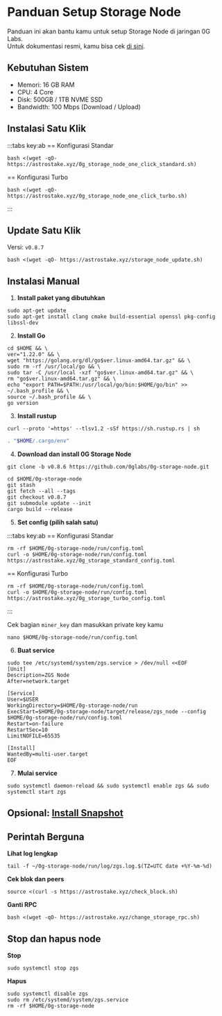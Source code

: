 # Panduan Setup Storage Node

Panduan ini akan bantu kamu untuk setup Storage Node di jaringan 0G Labs.  
Untuk dokumentasi resmi, kamu bisa cek [di sini](https://docs.0g.ai/run-a-node/storage-node).

## Kebutuhan Sistem
- Memori: 16 GB RAM  
- CPU: 4 Core  
- Disk: 500GB / 1TB NVME SSD  
- Bandwidth: 100 Mbps (Download / Upload)

## Instalasi Satu Klik

:::tabs key:ab
== Konfigurasi Standar
```
bash <(wget -qO- https://astrostake.xyz/0g_storage_node_one_click_standard.sh)
```
== Konfigurasi Turbo
```
bash <(wget -qO- https://astrostake.xyz/0g_storage_node_one_click_turbo.sh)
```
:::

## Update Satu Klik

Versi: `v0.8.7`

```
bash <(wget -qO- https://astrostake.xyz/storage_node_update.sh)
```

## Instalasi Manual

1. **Install paket yang dibutuhkan**
```
sudo apt-get update
sudo apt-get install clang cmake build-essential openssl pkg-config libssl-dev
```

2. **Install Go**
```
cd $HOME && \
ver="1.22.0" && \
wget "https://golang.org/dl/go$ver.linux-amd64.tar.gz" && \
sudo rm -rf /usr/local/go && \
sudo tar -C /usr/local -xzf "go$ver.linux-amd64.tar.gz" && \
rm "go$ver.linux-amd64.tar.gz" && \
echo "export PATH=$PATH:/usr/local/go/bin:$HOME/go/bin" >> ~/.bash_profile && \
source ~/.bash_profile && \
go version
```

3. **Install rustup**
```
curl --proto '=https' --tlsv1.2 -sSf https://sh.rustup.rs | sh
```
```sh
. "$HOME/.cargo/env"
```

4. **Download dan install 0G Storage Node**
```
git clone -b v0.8.6 https://github.com/0glabs/0g-storage-node.git
```
```
cd $HOME/0g-storage-node
git stash
git fetch --all --tags
git checkout v0.8.7
git submodule update --init
cargo build --release
```

5. **Set config (pilih salah satu)**

:::tabs key:ab
== Konfigurasi Standar
```
rm -rf $HOME/0g-storage-node/run/config.toml
curl -o $HOME/0g-storage-node/run/config.toml https://astrostake.xyz/0g_storage_standard_config.toml
```
== Konfigurasi Turbo
```
rm -rf $HOME/0g-storage-node/run/config.toml
curl -o $HOME/0g-storage-node/run/config.toml https://astrostake.xyz/0g_storage_turbo_config.toml
```
:::

Cek bagian `miner_key` dan masukkan private key kamu
```
nano $HOME/0g-storage-node/run/config.toml
```

6. **Buat service**
```
sudo tee /etc/systemd/system/zgs.service > /dev/null <<EOF
[Unit]
Description=ZGS Node
After=network.target

[Service]
User=$USER
WorkingDirectory=$HOME/0g-storage-node/run
ExecStart=$HOME/0g-storage-node/target/release/zgs_node --config $HOME/0g-storage-node/run/config.toml
Restart=on-failure
RestartSec=10
LimitNOFILE=65535

[Install]
WantedBy=multi-user.target
EOF
```

7. **Mulai service**
```
sudo systemctl daemon-reload && sudo systemctl enable zgs && sudo systemctl start zgs
```

## Opsional: [Install Snapshot](https://docs.astrostake.xyz/0g-labs/snapshot)

## Perintah Berguna

**Lihat log lengkap**
```
tail -f ~/0g-storage-node/run/log/zgs.log.$(TZ=UTC date +%Y-%m-%d)
```

**Cek blok dan peers**
```
source <(curl -s https://astrostake.xyz/check_block.sh)
```

**Ganti RPC**
```
bash <(wget -qO- https://astrostake.xyz/change_storage_rpc.sh)
```

## Stop dan hapus node

**Stop**
```
sudo systemctl stop zgs
```

**Hapus**
```
sudo systemctl disable zgs
sudo rm /etc/systemd/system/zgs.service
rm -rf $HOME/0g-storage-node
```
